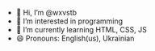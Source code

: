 - 👋 Hi, I’m @wxvstb
- 👀 I’m interested in programming
- 🌱 I’m currently learning HTML, CSS, JS
- 😄 Pronouns: English(us), Ukrainian
  

<!---
wxvstb/wxvstb is a ✨ special ✨ repository because its `README.md` (this file) appears on your GitHub profile.
You can click the Preview link to take a look at your changes.
--->
